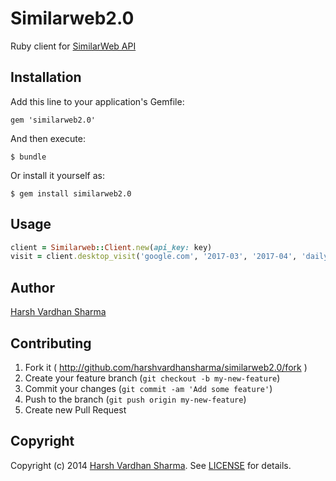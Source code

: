 # Similarweb2.0

Ruby client for [SimilarWeb API](https://developer.similarweb.com/)

## Installation

Add this line to your application's Gemfile:

    gem 'similarweb2.0'

And then execute:

    $ bundle

Or install it yourself as:

    $ gem install similarweb2.0

## Usage

``` ruby
client = Similarweb::Client.new(api_key: key)
visit = client.desktop_visit('google.com', '2017-03', '2017-04', 'daily')
```

## Author
[Harsh Vardhan Sharma](mailto:bonnyharsh1993@gmail.com)

## Contributing

1. Fork it ( http://github.com/harshvardhansharma/similarweb2.0/fork )
2. Create your feature branch (`git checkout -b my-new-feature`)
3. Commit your changes (`git commit -am 'Add some feature'`)
4. Push to the branch (`git push origin my-new-feature`)
5. Create new Pull Request

## Copyright
Copyright (c) 2014 [Harsh Vardhan Sharma](mailto:bonnyharsh1993@gmail.com).
See [LICENSE][license] for details.

[license]:   LICENSE.md
